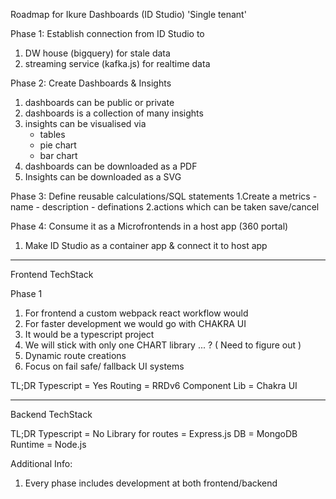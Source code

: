 Roadmap for Ikure Dashboards (ID Studio) 'Single tenant'

Phase 1:
Establish connection from ID Studio to
1. DW house (bigquery) for stale data
2. streaming service (kafka.js) for realtime data

Phase 2:
Create Dashboards & Insights
1. dashboards can be public or private 
2. dashboards is a collection of many insights
3. insights can be visualised via
 	- tables
 	- pie chart
 	- bar chart
4. dashboards can be downloaded as a PDF
5. Insights can be downloaded as a SVG

Phase 3:
Define reusable calculations/SQL statements
1.Create a metrics 
	- name
	- description
	- definations
2.actions which can be taken save/cancel

Phase 4:
Consume it as a Microfrontends in a host app (360 portal)
1. Make ID Studio as a container app & connect it to host app

----
Frontend TechStack 

Phase 1
1. For frontend a custom webpack react workflow would
2. For faster development we would go with CHAKRA UI
3. It would be a typescript project 
4. We will stick with only one CHART library ... ? ( Need to figure out )
5. Dynamic route creations 
6. Focus on fail safe/ fallback UI systems

TL;DR
 Typescript = Yes
 Routing = RRDv6
 Component Lib = Chakra UI

---
Backend TechStack

TL;DR
 Typescript = No
 Library for routes = Express.js
 DB = MongoDB
 Runtime = Node.js

Additional Info:
1. Every phase includes development at both frontend/backend
